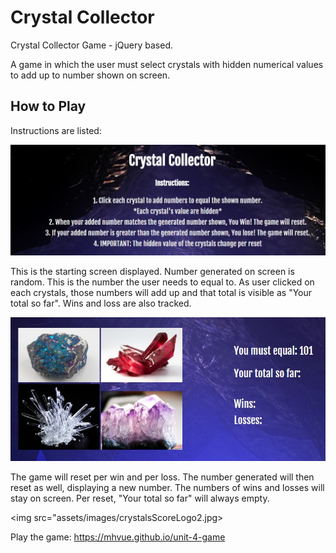 # Crystal Collector

Crystal Collector Game - jQuery based.

A game in which the user must select crystals with hidden numerical values to add up to number shown on screen.  

## How to Play
Instructions are listed:

<img src="assets/images/CrystalCollectorLogo.jpg">

This is the starting screen displayed. Number generated on screen is random. This is the number the user needs to equal to. As user clicked on each crystals, those numbers will add up and that total is visible as "Your total so far". Wins and loss are also tracked. 

<img src= "assets/images/crystalsScoreLogo.jpg">

 The game will reset per win and per loss. The number generated will then reset as well, displaying a new number.  The numbers of wins and losses will stay on screen. Per reset, "Your total so far" will always empty.  
 
<img src="assets/images/crystalsScoreLogo2.jpg>


Play the game: https://mhvue.github.io/unit-4-game


